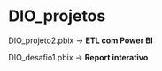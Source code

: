 # DIO_projetos 


DIO_projeto2.pbix -> **ETL com Power BI**

DIO_desafio1.pbix -> **Report interativo**
